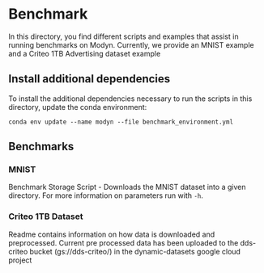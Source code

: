 # Benchmark

In this directory, you find different scripts and examples that assist in running benchmarks on Modyn.
Currently, we provide an MNIST example and a Criteo 1TB Advertising dataset example 

## Install additional dependencies

To install the additional dependencies necessary to run the scripts in this directory, update the conda environment:

`conda env update --name modyn --file benchmark_environment.yml`

## Benchmarks

### MNIST 
Benchmark Storage Script - Downloads the MNIST dataset into a given directory. For more information on parameters run with `-h`.


### Criteo 1TB Dataset
Readme contains information on how data is downloaded and preprocessed. Current pre processed data has been uploaded to the dds-criteo bucket (gs://dds-criteo/) in the dynamic-datasets google cloud project
